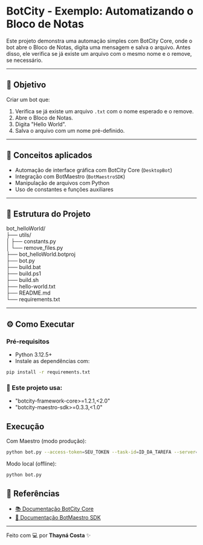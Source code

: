# BotCity - Exemplo: Automatizando o Bloco de Notas

Este projeto demonstra uma automação simples com BotCity Core, onde o bot abre o Bloco de Notas, digita uma mensagem e salva o arquivo. Antes disso, ele verifica se já existe um arquivo com o mesmo nome e o remove, se necessário.

---

## 🎯 Objetivo

Criar um bot que:

1. Verifica se já existe um arquivo `.txt` com o nome esperado e o remove.
2. Abre o Bloco de Notas.
3. Digita "Hello World".
4. Salva o arquivo com um nome pré-definido.

---

## 🧠 Conceitos aplicados

- Automação de interface gráfica com BotCity Core (`DesktopBot`)
- Integração com BotMaestro (`BotMaestroSDK`)
- Manipulação de arquivos com Python
- Uso de constantes e funções auxiliares

---

## 📁 Estrutura do Projeto

bot_helloWorld/  
├── utils/  
│ ├── constants.py  
│ └── remove_files.py  
├── bot_helloWorld.botproj  
├── bot.py  
├── build.bat  
├── build.ps1  
├── build.sh  
├── hello-world.txt  
├── README.md  
└── requirements.txt  


---

## ⚙️ Como Executar

### Pré-requisitos

- Python 3.12.5+
- Instale as dependências com:

```bash
pip install -r requirements.txt
```

### 📌 Este projeto usa:

- "botcity-framework-core>=1.2.1,<2.0"  
- "botcity-maestro-sdk>=0.3.3,<1.0"

## Execução

Com Maestro (modo produção):

```bash
python bot.py --access-token=SEU_TOKEN --task-id=ID_DA_TAREFA --server=https://maestro.botcity.dev
```

Modo local (offline):

```bash
python bot.py 
```

## 📎 Referências

- [📚 Documentação BotCity Core](https://documentation.botcity.dev/core)
- [🧠 Documentação BotMaestro SDK](https://documentation.botcity.dev/maestro/sdk/)

---

Feito com 💻 por **Thayná Costa** ✨
